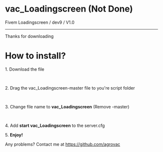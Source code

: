 # vac_Loadingscreen (Not Done)
Fivem Loadingscreen / dev9 / V1.0

---------------------------------------------

Thanks for downloading

<h1>How to install?</h1>
<p>1. Download the file</p><br>
<p>2. Drag the vac_Loadingscreen-master file to you're script folder</p><br>
<p>3. Change file name to <b>vac_Loadingscreen</b> (Remove -master)</p><br>
<p>4. Add <b>start vac_Loadingscreen</b> to the server.cfg</p>
<p>5. <b>Enjoy!</b></p>


Any problems? 
Contact me at
https://github.com/agrovac
